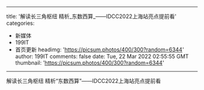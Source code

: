
---
title: '解读长三角枢纽 精析_东数西算_——IDCC2022上海站亮点提前看'
categories: 
 - 新媒体
 - 199IT
 - 首页更新
headimg: 'https://picsum.photos/400/300?random=6344'
author: 199IT
comments: false
date: Tue, 22 Mar 2022 02:55:55 GMT
thumbnail: 'https://picsum.photos/400/300?random=6344'
---

<div>   
解读长三角枢纽 精析“东数西算”——IDCC2022上海站亮点提前看  
</div>
            